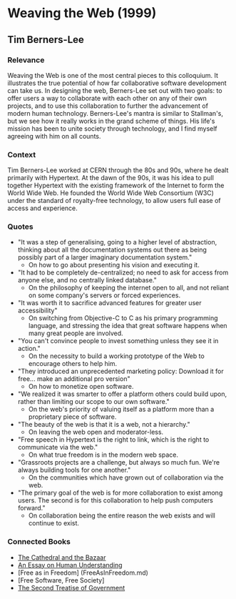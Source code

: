 # Weaving the Web (1999)

## Tim Berners-Lee

### Relevance

Weaving the Web is one of the most central pieces to this colloquium. It illustrates the true potential of how far collaborative software development can take us. In designing the web, Berners-Lee set out with two goals: to offer users a way to collaborate with each other on any of their own projects, and to use this collaboration to further the advancement of modern human technology. Berners-Lee's mantra is similar to Stallman's, but we see how it really works in the grand scheme of things. His life's mission has been to unite society through technology, and I find myself agreeing with him on all counts.

### Context

Tim Berners-Lee worked at CERN through the 80s and 90s, where he dealt primarily with Hypertext. At the dawn of the 90s, it was his idea to pull together Hypertext with the existing framework of the Internet to form the World Wide Web. He founded the World Wide Web Consortium (W3C) under the standard of royalty-free technology, to allow users full ease of access and experience.

### Quotes

* "It was a step of generalising, going to a higher level of abstraction, thinking about all the documentation systems out there as being possibly part of a larger imaginary documentation system."
  * On how to go about presenting his vision and executing it.
* "It had to be completely de-centralized; no need to ask for access from anyone else, and no centrally linked database."
  * On the philosophy of keeping the internet open to all, and not reliant on some company's servers or forced experiences.
* "It was worth it to sacrifice advanced features for greater user accessibility"
  * On switching from Objective-C to C as his primary programming language, and stressing the idea that great software happens when many great people are involved.
* "You can't convince people to invest something unless they see it in action."
  * On the necessity to build a working prototype of the Web to encourage others to help him.
* "They introduced an unprecedented marketing policy: Download it for free... make an additional pro version"
  * On how to monetize open software.
* "We realized it was smarter to offer a platform others could build upon, rather than limiting our scope to our own software."
  * On the web's priority of valuing itself as a platform more than a proprietary piece of software.
* "The beauty of the web is that it is a web, not a hierarchy."
  * On leaving the web open and moderator-less.
* "Free speech in Hypertext is the right to link, which is the right to communicate via the web."
  * On what true freedom is in the modern web space.
* "Grassroots projects are a challenge, but always so much fun. We're always building tools for one another."
  * On the communities which have grown out of collaboration via the web.
* "The primary goal of the web is for more collaboration to exist among users. The second is for this collaboration to help push computers forward."
  * On collaboration being the entire reason the web exists and will continue to exist.

### Connected Books

* [The Cathedral and the Bazaar](CathedralBazaar.md)
* [An Essay on Human Understanding](HumanUnderstanding.md)
* [Free as in Freedom] (FreeAsInFreedom.md)
* [Free Software, Free Society]
* [The Second Treatise of Government](SecondTreatise.md)
